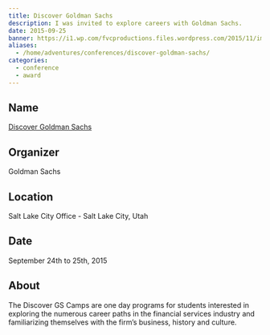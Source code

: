 ```yaml
---
title: Discover Goldman Sachs
description: I was invited to explore careers with Goldman Sachs.
date: 2015-09-25
banner: https://i1.wp.com/fvcproductions.files.wordpress.com/2015/11/img_0052.jpg
aliases:
  - /home/adventures/conferences/discover-goldman-sachs/
categories:
  - conference
  - award
---
```


## Name

[Discover Goldman Sachs](https://www.goldmansachs.com/careers/why-goldman-sachs/diversity/diversity-us.html)

## Organizer

Goldman Sachs

## Location

Salt Lake City Office - Salt Lake City, Utah

## Date

September 24th to 25th, 2015

## About

The Discover GS Camps are one day programs for students interested in exploring the numerous career paths in the financial services industry and familiarizing themselves with the firm’s business, history and culture.
